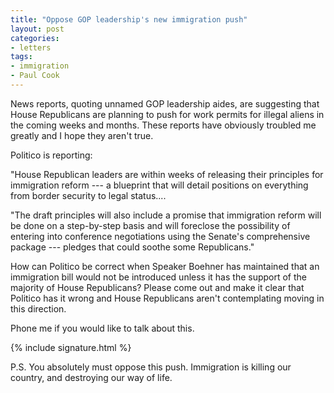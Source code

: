 ```yaml
---
title: "Oppose GOP leadership's new immigration push"
layout: post
categories:
- letters
tags:
- immigration
- Paul Cook
---
```


News reports, quoting unnamed GOP leadership aides, are suggesting that House Republicans are planning to push for work permits for illegal aliens in the coming weeks and months. These reports have obviously troubled me greatly and I hope they aren't true.

Politico is reporting:

"House Republican leaders are within weeks of releasing their principles for immigration reform --- a blueprint that will detail positions on everything from border security to legal status....

"The draft principles will also include a promise that immigration reform will be done on a step-by-step basis and will foreclose the possibility of entering into conference negotiations using the Senate's comprehensive package --- pledges that could soothe some Republicans."

How can Politico be correct when Speaker Boehner has maintained that an immigration bill would not be introduced unless it has the support of the majority of House Republicans? Please come out and make it clear that Politico has it wrong and House Republicans aren't contemplating moving in this direction.

Phone me if you would like to talk about this.

{% include signature.html %}

P.S. You absolutely must oppose this push. Immigration is killing our country, and destroying our way of life.